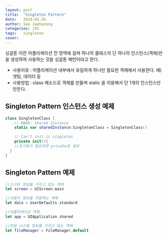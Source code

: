 ```yaml
---
layout: post
title:  "Singleton Pattern"
date:   2018-02-26
author: Seo Jaehyeong
categories: iOS
tags:	singleton
cover:
---
```



싱글톤 이란 어플리케이션 전 영역에 걸쳐 하나의 클래스의 단 하나의 인스턴스(객체)만을 생성하여 사용하는 것을 싱글톤 패턴이라고 한다.
* 사용이유 : 어플리케이션 내부에서 유일하게 하나만 필요한 객체에서 사용한다.
          예) 셋팅, 데이터 등
* 사용방법 : class 메소드로 객체를 만들며 static 을 이용해서 단 1개의 인스턴스만 만든다.

## Singleton Pattern 인스턴스 생성 예제
```swift
class SingletonClass {
    // MARK: Shared Instance
    static var sharedInstance:SingletonClass = SingletonClass()

    // Can't init is singleton
    private init(){
    //초기화가 필요하면 private로 생성
  }
}
```



## Singleton Pattern 예제
```swift
//스크린 정보를 가지고 있는 객체
let screen = UIScreen.main

//사용자 정보를 저장하는 객체
let data = UserDefaults.standard

//어플리케이션 객체
let app = UIApplication.shared

//파일 시스템 정보를 가지고 있는 객에
let fileManager = FileManager.default
```
